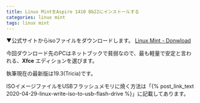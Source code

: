 ```yaml
---
title: Linux MintをAspire 1410 Bb22にインストールする
categories: linux mint
tags: linux mint
---
```



▼公式サイトからisoファイルをダウンロードします。
[Linux Mint - Donwload](https://linuxmint.com/download.php)

今回ダウンロード先のPCはネットブックで貧弱なので、最も軽量で安定と言われる、**Xfce** エディションを選びます。

執筆現在の最新版は19.3(Tricia)です。


ISOイメージファイルをUSBフラッシュメモリに焼く方法は「{% post_link_text 2020-04-29-linux-write-iso-to-usb-flash-drive %}」に記載してあります。
